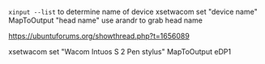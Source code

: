 `xinput --list` to determine name of device
xsetwacom set "device name" MapToOutput "head name"
use arandr to grab head name 

https://ubuntuforums.org/showthread.php?t=1656089

xsetwacom set "Wacom Intuos S 2 Pen stylus" MapToOutput eDP1
